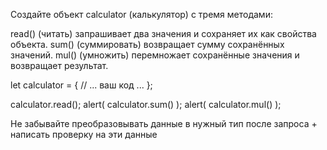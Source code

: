 Создайте объект calculator (калькулятор) с тремя методами:

read() (читать) запрашивает два значения и сохраняет их как свойства объекта.
sum() (суммировать) возвращает сумму сохранённых значений.
mul() (умножить) перемножает сохранённые значения и возвращает результат.


let calculator = {
// ... ваш код ...
};

calculator.read();
alert( calculator.sum() );
alert( calculator.mul() );




Не забывайте преобразовывать данные в нужный тип после запроса + написать проверку на эти данные